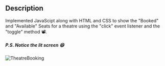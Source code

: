 ## Description
Implemented JavaScipt along with HTML and CSS to show the "Booked" and "Available" Seats for a theatre using the "click" event listener and the "toggle" method 📽.
##### P.S. Notice the lit screen 😆
![TheatreBooking](https://user-images.githubusercontent.com/81289215/123693329-8b03fe00-d875-11eb-97b1-382ca376ae8b.gif)
